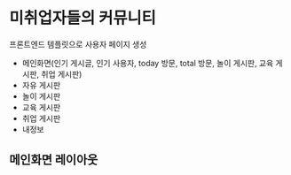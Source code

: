 # 미취업자들의 커뮤니티

프론트엔드 템플릿으로 사용자 페이지 생성

- 메인화면(인기 게시글, 인기 사용자, today 방문, total 방문, 놀이 게시판, 교육 게시판, 취업 게시판)
- 자유 게시판
- 놀이 게시판
- 교육 게시판
- 취업 게시판
- 내정보

## 메인화면 레이아웃
